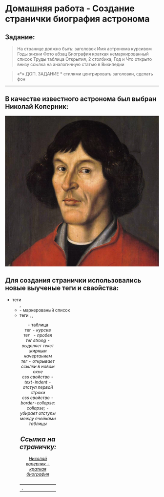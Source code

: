 # Домашняя работа - Создание странички биография астронома

## Задание:

> На странице должно быть: 
заголовок Имя астронома 
курсивом Годы жизни 
Фото
абзац Биография краткая
немаркированный список Труды
таблица Открытия, 2 столбика, Год и Что открыто
внизу ссылка на аналогичную статью в Википедии 

> «*» ДОП. ЗАДАНИЕ *
стилями центрировать заголовки, сделать фон

***

## В качестве известного астронома был выбран Николай Коперник:

![Николай коперник](images/Nikolaus_Kopernikus.jpg)

## Для создания странички использовались новые выученые теги и сваойства:

* теги <ul>, <li> - маркерованый список
* теги <table>, <tr>, <td>, <caption> - таблица
* тег <em> - курсив
* тег &nbsp; - пробел
* тег strong - выделяет текст жирным начертанием
* тег <base target="_blank"> - открывает ссылки в новом окне
* css свойство - text-indent - отступ первой строки
* css свойство - border-collapse: collapse; - убирает отступы между ячейками таблицы


## Ссылка на страничку:

[Николай коперник - краткая биография](https://xronik.github.io/PROCODE/12.07.20(homework)/index.html)





